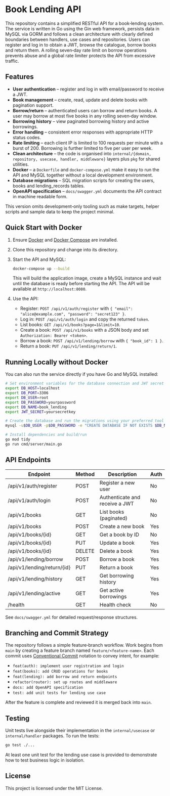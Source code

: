 # Book Lending API

This repository contains a simplified RESTful API for a book‑lending system.  The
service is written in Go using the Gin web framework, persists data in MySQL
via GORM and follows a clean architecture with clearly defined boundaries
between handlers, use cases and repositories.  Users can register and log in
to obtain a JWT, browse the catalogue, borrow books and return them.  A
rolling seven‑day rate limit on borrow operations prevents abuse and a global
rate limiter protects the API from excessive traffic.

## Features

* **User authentication** – register and log in with email/password to
  receive a JWT.
* **Book management** – create, read, update and delete books with
  pagination support.
* **Borrow/return** – authenticated users can borrow and return books.  A
  user may borrow at most five books in any rolling seven‑day window.
* **Borrowing history** – view paginated borrowing history and active
  borrowings.
* **Error handling** – consistent error responses with appropriate HTTP
  status codes.
* **Rate limiting** – each client IP is limited to 100 requests per minute
  with a burst of 200.  Borrowing is further limited to five per user per
  week.
* **Clean architecture** – the code is organised into `internal/{domain,
  repository, usecase, handler, middleware}` layers plus `pkg` for
  shared utilities.
* **Docker** – a `Dockerfile` and `docker‑compose.yml` make it easy to run
  the API and MySQL together without a local development environment.
* **Database migrations** – SQL migration scripts for creating the users,
  books and lending_records tables.
* **OpenAPI specification** – `docs/swagger.yml` documents the API
  contract in machine readable form.

This version omits development‑only tooling such as make targets, helper
scripts and sample data to keep the project minimal.

## Quick Start with Docker

1. Ensure [Docker](https://www.docker.com/) and [Docker Compose](https://docs.docker.com/compose/)
   are installed.
2. Clone this repository and change into its directory.
3. Start the API and MySQL:

   ```bash
   docker-compose up --build
   ```

   This will build the application image, create a MySQL instance and wait
   until the database is ready before starting the API.  The API will be
   available at `http://localhost:8080`.

4. Use the API:
   * Register: `POST /api/v1/auth/register` with `{ "email": "alice@example.com", "password": "secret123" }`.
   * Log in: `POST /api/v1/auth/login` and copy the returned `token`.
   * List books: `GET /api/v1/books?page=1&limit=10`.
   * Create a book: `POST /api/v1/books` with a JSON body and set
     `Authorization: Bearer <token>`.
   * Borrow a book: `POST /api/v1/lending/borrow` with `{ "book_id": 1 }`.
   * Return a book: `PUT /api/v1/lending/return/1`.

## Running Locally without Docker

You can also run the service directly if you have Go and MySQL installed:

```bash
# Set environment variables for the database connection and JWT secret
export DB_HOST=localhost
export DB_PORT=3306
export DB_USER=root
export DB_PASSWORD=yourpassword
export DB_NAME=book_lending
export JWT_SECRET=yoursecretkey

# Create the database and run the migrations using your preferred tool
mysql -u$DB_USER -p$DB_PASSWORD -e "CREATE DATABASE IF NOT EXISTS $DB_NAME;"

# Install dependencies and build/run
go mod tidy
go run cmd/server/main.go
```

## API Endpoints

Endpoint | Method | Description | Auth
---|---|---|---
/api/v1/auth/register | POST | Register a new user | No
/api/v1/auth/login | POST | Authenticate and receive a JWT | No
/api/v1/books | GET | List books (paginated) | No
/api/v1/books | POST | Create a new book | Yes
/api/v1/books/{id} | GET | Get a book by ID | No
/api/v1/books/{id} | PUT | Update a book | Yes
/api/v1/books/{id} | DELETE | Delete a book | Yes
/api/v1/lending/borrow | POST | Borrow a book | Yes
/api/v1/lending/return/{id} | PUT | Return a book | Yes
/api/v1/lending/history | GET | Get borrowing history | Yes
/api/v1/lending/active | GET | Get active borrowings | Yes
/health | GET | Health check | No

See `docs/swagger.yml` for detailed request/response structures.

## Branching and Commit Strategy

The repository follows a simple feature‑branch workflow.  Work begins
from `main` by creating a feature branch named `feature/<feature-name>`.  Each
commit uses [Conventional Commit](https://www.conventionalcommits.org/) notation
to convey intent, for example:

* `feat(auth): implement user registration and login`
* `feat(books): add CRUD operations for books`
* `feat(lending): add borrow and return endpoints`
* `refactor(router): set up routes and middleware`
* `docs: add OpenAPI specification`
* `test: add unit tests for lending use case`

After the feature is complete and reviewed it is merged back into `main`.

## Testing

Unit tests live alongside their implementation in the `internal/usecase` or
`internal/handler` packages.  To run the tests:

```bash
go test ./...
```

At least one unit test for the lending use case is provided to demonstrate
how to test business logic in isolation.

## License

This project is licensed under the MIT License.